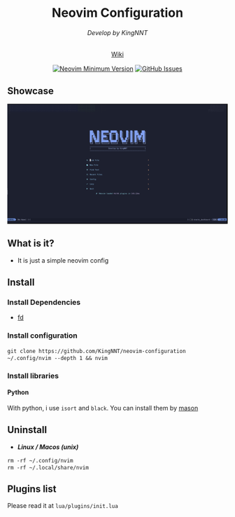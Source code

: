 <h1 align="center">Neovim Configuration</h1>

<div align="center">
  <h6 align="center">Develop by KingNNT</h6>
</div>

<div align="center" style="margin-bottom: 16px">
	<a href="https://github.com/KingNNT/neovim-configuration/wiki">
    Wiki
  </a>
</div>

<div align="center">

[![Neovim Minimum Version](https://img.shields.io/badge/Neovim-0.10.4-blueviolet.svg?style=flat-square&logo=Neovim&color=90E59A&logoColor=white)](https://github.com/neovim/neovim)
[![GitHub Issues](https://img.shields.io/github/issues/KingNNT/KingNNT.svg?style=flat-square&label=Issues&color=d77982)](https://github.com/KingNNT/neovim-configuration)

</div>

## Showcase

![neovim-dashboard-image](./images/dashboard_20250306T201303.png?raw=true)

## What is it?

- It is just a simple neovim config

## Install

### Install Dependencies

- [fd](https://github.com/sharkdp/fd?tab=readme-ov-file#installation)

### Install configuration

```
git clone https://github.com/KingNNT/neovim-configuration ~/.config/nvim --depth 1 && nvim

```

### Install libraries

#### Python

With python, i use `isort` and `black`. You can install them by [mason](https://github.com/williamboman/mason.nvim?tab=readme-ov-file)

## Uninstall

- **_Linux / Macos (unix)_**

```
rm -rf ~/.config/nvim
rm -rf ~/.local/share/nvim

```

## Plugins list

Please read it at `lua/plugins/init.lua`
